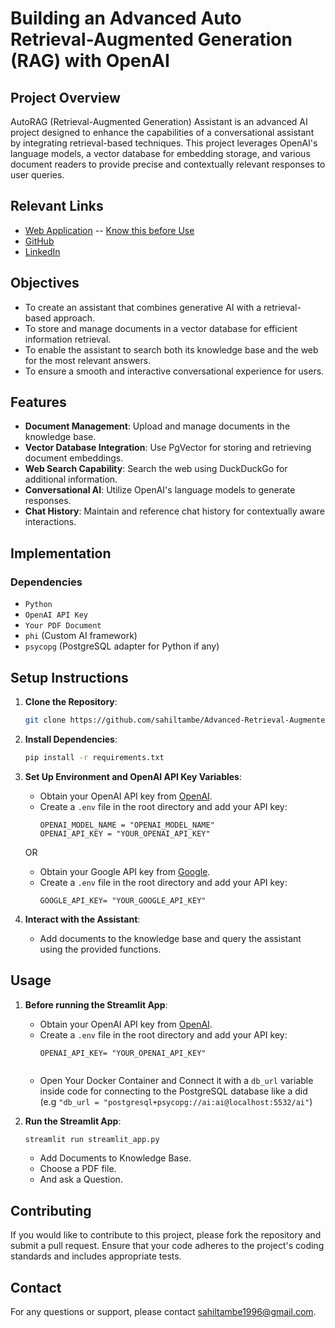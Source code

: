 # Building an Advanced Auto Retrieval-Augmented Generation (RAG) with OpenAI

## Project Overview

AutoRAG (Retrieval-Augmented Generation) Assistant is an advanced AI project designed to enhance the capabilities of a conversational assistant by integrating retrieval-based techniques. This project leverages OpenAI's language models, a vector database for embedding storage, and various document readers to provide precise and contextually relevant responses to user queries.

## Relevant Links

- [Web Application](https://advance-auto-RAG-assistant.streamlit.app/) -- [Know this before Use](#usage)
- [GitHub](https://github.com/sahiltambe/Advanced-Retrieval-Augmented-Generation-RAG-with-OpenAI/)
- [LinkedIn](https://www.linkedin.com/in/sahiltambe13//)

## Objectives

- To create an assistant that combines generative AI with a retrieval-based approach.
- To store and manage documents in a vector database for efficient information retrieval.
- To enable the assistant to search both its knowledge base and the web for the most relevant answers.
- To ensure a smooth and interactive conversational experience for users.

## Features

- **Document Management**: Upload and manage documents in the knowledge base.
- **Vector Database Integration**: Use PgVector for storing and retrieving document embeddings.
- **Web Search Capability**: Search the web using DuckDuckGo for additional information.
- **Conversational AI**: Utilize OpenAI's language models to generate responses.
- **Chat History**: Maintain and reference chat history for contextually aware interactions.

## Implementation

### Dependencies

- `Python`
- `OpenAI API Key`
- `Your PDF Document`
- `phi` (Custom AI framework)
- `psycopg` (PostgreSQL adapter for Python if any)

## Setup Instructions

1. **Clone the Repository**:
    ```bash
    git clone https://github.com/sahiltambe/Advanced-Retrieval-Augmented-Generation-RAG-with-OpenAI.git
    ```

2. **Install Dependencies**:
    ```bash
    pip install -r requirements.txt
    ```

3. **Set Up Environment and OpenAI API Key Variables**:
    - Obtain your OpenAI API key from [OpenAI](https://www.openai.com).
    - Create a `.env` file in the root directory and add your API key:
      ```env
      OPENAI_MODEL_NAME = "OPENAI_MODEL_NAME"
      OPENAI_API_KEY = "YOUR_OPENAI_API_KEY"
      ```
    OR

    - Obtain your Google API key from [Google](https://makersuite.google.com/).
    - Create a `.env` file in the root directory and add your API key:
      ```env
      GOOGLE_API_KEY= "YOUR_GOOGLE_API_KEY"

4. **Interact with the Assistant**:
    - Add documents to the knowledge base and query the assistant using the provided functions.


## Usage

1. **Before running the Streamlit App**:   
    - Obtain your OpenAI API key from [OpenAI](https://www.openai.com).
    - Create a `.env` file in the root directory and add your API key:
      ```env
      OPENAI_API_KEY= "YOUR_OPENAI_API_KEY"
    
    - Open Your Docker Container and Connect it with a `db_url` variable inside code for connecting to the PostgreSQL database like a did (e.g `"db_url = "postgresql+psycopg://ai:ai@localhost:5532/ai"`)



2. **Run the Streamlit App**:
    ```bash
    streamlit run streamlit_app.py
    ```
    - Add Documents to Knowledge Base.
    - Choose a PDF file.
    - And ask a Question.

## Contributing
If you would like to contribute to this project, please fork the repository and submit a pull request. Ensure that your code adheres to the project's coding standards and includes appropriate tests.

## Contact
For any questions or support, please contact [sahiltambe1996@gmail.com](mailto:sahiltambe1996@gmail.com).
